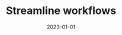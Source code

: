 ---
title: "Streamline workflows"
description: "Bring the power of automation to any process. Build advanced workflows that incorporate custom logic, 
conditions, filters, and more. No code needed."
type: platform/features/automate
layout: single
date: 2023-01-01
images: ["/banner-gradient.jpg"]
---